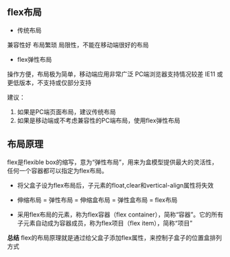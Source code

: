 ## flex布局


- 传统布局

兼容性好
布局繁琐
局限性，不能在移动端很好的布局


- flex弹性布局

操作方便，布局极为简单，移动端应用非常广泛
PC端浏览器支持情况较差
IE11 或更低版本，不支持或仅部分支持

建议： 
1. 如果是PC端页面布局，建议传统布局
2. 如果是移动端或不考虑兼容性的PC端布局，使用flex弹性布局


## 布局原理

flex是flexible box的缩写，意为“弹性布局”，用来为盒模型提供最大的灵活性，任何一个容器都可以指定为flex布局。

- 将父盒子设为flex布局后，子元素的float,clear和vertical-align属性将失效
- 伸缩布局 = 弹性布局 = 伸缩盒布局 = 弹性盒布局 = flex布局

- 采用flex布局的元素，称为flex容器（flex container），简称“容器”。它的所有子元素自动成为容器成员，称为flex项目（flex item），简称“项目”

**总结**
flex的布局原理就是通过给父盒子添加flex属性，来控制子盒子的位置盒排列方式




